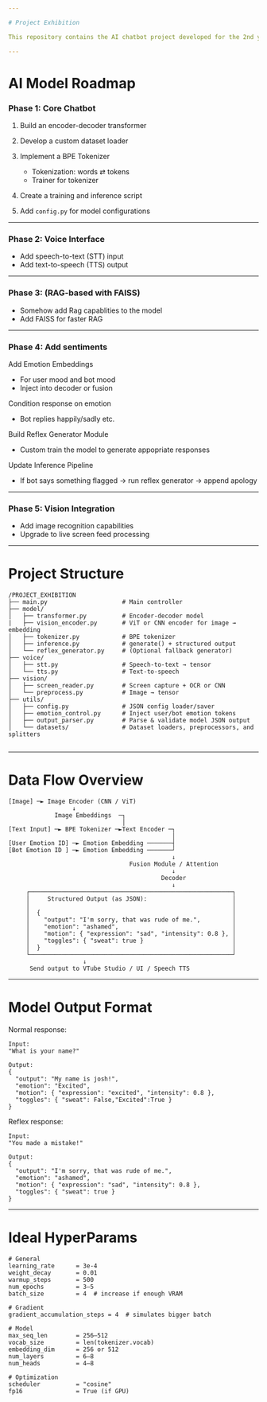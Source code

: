 ```yaml
---

# Project Exhibition

This repository contains the AI chatbot project developed for the 2nd year exhibition.

---
```


# AI Model Roadmap

### **Phase 1: Core Chatbot**

1. Build an encoder-decoder transformer
2. Develop a custom dataset loader
3. Implement a BPE Tokenizer

   * Tokenization: words ⇄ tokens
   * Trainer for tokenizer
4. Create a training and inference script
5. Add `config.py` for model configurations

---

### **Phase 2: Voice Interface**

* Add speech-to-text (STT) input
* Add text-to-speech (TTS) output

---
### **Phase 3: (RAG-based with FAISS)**
* Somehow add Rag capablities to the model
* Add FAISS for faster RAG

---
### **Phase 4: Add sentiments**
Add Emotion Embeddings

   * For user mood and bot mood
   * Inject into decoder or fusion

Condition response on emotion
   * Bot replies happily/sadly etc.

Build Reflex Generator Module
   * Custom train the model to generate appopriate responses

Update Inference Pipeline
   * If bot says something flagged → run reflex generator → append apology
---
### **Phase 5: Vision Integration**

* Add image recognition capabilities
* Upgrade to live screen feed processing

---

# Project Structure

```
/PROJECT_EXHIBITION
├── main.py                     # Main controller
├── model/
│   ├── transformer.py          # Encoder-decoder model
|   ├── vision_encoder.py       # ViT or CNN encoder for image → embedding
│   ├── tokenizer.py            # BPE tokenizer
│   ├── inference.py            # generate() + structured output
│   └── reflex_generator.py     # (Optional fallback generator)
├── voice/
│   ├── stt.py                  # Speech-to-text → tensor
│   └── tts.py                  # Text-to-speech
├── vision/
│   ├── screen_reader.py        # Screen capture + OCR or CNN
│   └── preprocess.py           # Image → tensor
├── utils/
│   ├── config.py               # JSON config loader/saver
│   ├── emotion_control.py      # Inject user/bot emotion tokens
│   ├── output_parser.py        # Parse & validate model JSON output
│   └── datasets/               # Dataset loaders, preprocessors, and splitters


```

---

# Data Flow Overview

```
[Image] ─► Image Encoder (CNN / ViT)
                  ↓
             Image Embeddings  ─┐
                                │
[Text Input] ─► BPE Tokenizer ─►Text Encoder ─┐
                                              │
[User Emotion ID] ─► Emotion Embedding ───────┤
[Bot Emotion ID ] ─► Emotion Embedding ───────┘
                                              ↓
                                  Fusion Module / Attention
                                              ↓
                                           Decoder
                                              ↓
     ┌─────────────────────────────────────────────────────────┐
     │     Structured Output (as JSON):                        │
     │                                                         │
     │  {                                                      │
     │    "output": "I'm sorry, that was rude of me.",         │
     │    "emotion": "ashamed",                                │
     │    "motion": { "expression": "sad", "intensity": 0.8 }, │
     │    "toggles": { "sweat": true }                         │
     │  }                                                      │
     └─────────────────────────────────────────────────────────┘
                     ↓
      Send output to VTube Studio / UI / Speech TTS

```

---
# Model Output Format

Normal response:
```
Input:
"What is your name?"

Output:
{
  "output": "My name is josh!",
  "emotion": "Excited",
  "motion": { "expression": "excited", "intensity": 0.8 },
  "toggles": { "sweat": False,"Excited":True }
}

```

Reflex response:

```
Input:
"You made a mistake!"

Output:
{
  "output": "I'm sorry, that was rude of me.",
  "emotion": "ashamed",
  "motion": { "expression": "sad", "intensity": 0.8 },
  "toggles": { "sweat": true }
}
```

---
# Ideal HyperParams

```
# General
learning_rate      = 3e-4
weight_decay       = 0.01
warmup_steps       = 500
num_epochs         = 3–5
batch_size         = 4  # increase if enough VRAM

# Gradient
gradient_accumulation_steps = 4  # simulates bigger batch

# Model
max_seq_len        = 256–512
vocab_size         = len(tokenizer.vocab)
embedding_dim      = 256 or 512
num_layers         = 6–8
num_heads          = 4–8

# Optimization
scheduler          = "cosine"
fp16               = True (if GPU)
```